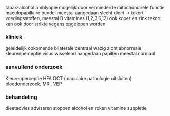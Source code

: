 tabak-alcohol amblyopie
mogelijk door verminderde mitochondriële functie
maculopapillaire bundel meestal aangedaan
slecht dieet -> tekort voedingsstoffen, meestal B vitamines (1,2,3,6,12)
ook koper en zink tekort
kan ook door strikte vegans opgelopen worden
### kliniek
geleidelijk opkomende bilaterale centraal wazig zicht
abnormale kleurenperceptie
visus wisselend aangedaan
papillen meestal normaal

### aanvullend onderzoek
Kleurenperceptie
HFA
OCT (maculaire pathologie uitsluiten)
bloedonderzoek, MRI, VEP

### behandeling
dieetadvies
adviseren stoppen alcohol en roken
vitamine suppletie
